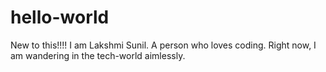 # hello-world
New to this!!!!
I am Lakshmi Sunil. A person who loves coding. Right now, I am wandering in the tech-world aimlessly.
